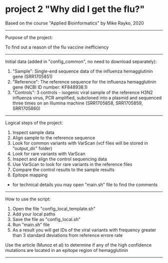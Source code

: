 # project 2 "Why did I get the flu?"

Based on the course "Applied Bioinformatics" by Mike Rayko, 2020
________________________________________________________________________

Purpose of the project:

To find out a reason of the flu vaccine inefficiency
________________________________________________________________________

Initial data (added in "config_common", no need to download separately):

1. "Sample": Single-end sequence data of the influenza hemagglutinin gene (SRR1705851)
2. "Reference": The reference sequence for the influenza hemagglutinin gene (NCBI ID number: KF848938.1) 
3. "Controls": 3 controls -  isogenic viral sample of the reference H3N2 influenza virus, PCR amplified, subcloned into a plasmid and sequenced three times on an Illumina machine (SRR1705858, SRR1705859, SRR1705860)
________________________________________________________________________

Logical steps of the project:

1. Inspect sample data
2. Align sample to the reference sequence
3. Look for common variants with VarScan (vcf files will be stored in "output_dir" folder)
4. Look for rare variants with VarScan
5. Inspect and align the control sequencing data
6. Use VarScan to look for rare variants in the reference files
7. Compare the control results to the sample results
8. Epitope mapping

* for technical details you may open "main.sh" file to find the comments 
________________________________________________________________________

How to use the script:

1. Open the file "config_local_template.sh"
2. Add your local paths
3. Save the file as "config_local.sh" 
4. Run "main.sh" file 
5. As a result you will get IDs of the viral variants with frequency greater than 3 standard deviations from reference errore rate

Use the article (Munoz et al) to determine if any of the high confidence mutations are located in an epitope region of hemagglutinin 
_________________________________________________________________________
